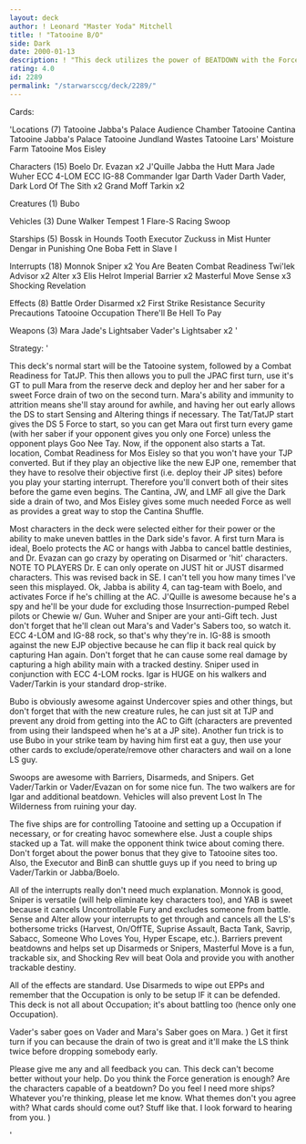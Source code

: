 ```yaml
---
layout: deck
author: ! Leonard "Master Yoda" Mitchell
title: ! "Tatooine B/O"
side: Dark
date: 2000-01-13
description: ! "This deck utilizes the power of BEATDOWN with the Force loss from OCCUPATION.  A first turn Mara Jade sets up Sense/Alter and allows Vader/Tarkin/Dr. Evazan to go on their merry way Disarming and removing LS characters one by one."
rating: 4.0
id: 2289
permalink: "/starwarsccg/deck/2289/"
---
```

Cards: 

'Locations (7)
Tatooine
Jabba's Palace Audience Chamber
Tatooine Cantina
Tatooine Jabba's Palace
Tatooine Jundland Wastes
Tatooine Lars' Moisture Farm
Tatooine Mos Eisley

Characters (15)
Boelo
Dr. Evazan  x2
J'Quille
Jabba the Hutt
Mara Jade
Wuher
ECC 4-LOM
ECC IG-88
Commander Igar
Darth Vader
Darth Vader, Dark Lord Of The Sith  x2
Grand Moff Tarkin  x2

Creatures (1)
Bubo

Vehicles (3)
Dune Walker
Tempest 1
Flare-S Racing Swoop

Starships (5)
Bossk in Hounds Tooth
Executor
Zuckuss in Mist Hunter
Dengar in Punishing One
Boba Fett in Slave I

Interrupts (18)
Monnok
Sniper	x2
You Are Beaten
Combat Readiness
Twi'lek Advisor  x2
Alter  x3
Elis Helrot
Imperial Barrier  x2
Masterful Move
Sense  x3
Shocking Revelation

Effects (8)
Battle Order
Disarmed  x2
First Strike
Resistance
Security Precautions
Tatooine Occupation
There'll Be Hell To Pay

Weapons (3)
Mara Jade's Lightsaber
Vader's Lightsaber  x2
'

Strategy: '

This deck's normal start will be the Tatooine system, followed by a Combat Readiness for TatJP.	This then allows you to pull the JPAC first turn, use it's GT to pull Mara from the reserve deck and deploy her and her saber for a sweet Force drain of two on the second turn.  Mara's ability and immunity to attrition means she'll stay around for awhile, and having her out early allows the DS to start Sensing and Altering things if necessary.  The Tat/TatJP start gives the DS 5 Force to start, so you can get Mara out first turn every game (with her saber if your opponent gives you only one Force) unless the opponent plays Goo Nee Tay.  Now, if the opponent also starts a Tat. location, Combat Readiness for Mos Eisley so that you won't have your TJP converted.  But if they play an objective like the new EJP one, remember that they have to resolve their objective first (i.e. deploy their JP sites) before you play your starting interrupt.	Therefore you'll convert both of their sites before the game even begins.  The Cantina, JW, and LMF all give the Dark side a drain of two, and Mos Eisley gives some much needed Force as well as provides a great way to stop the Cantina Shuffle.

Most characters in the deck were selected either for their power or the ability to make uneven battles in the Dark side's favor.  A first turn Mara is ideal, Boelo protects the AC or hangs with Jabba to cancel battle destinies, and Dr. Evazan can go crazy by operating on Disarmed or 'hit' characters.  NOTE TO PLAYERS  Dr. E can only operate on JUST hit or JUST disarmed characters.  This was revised back in SE.  I can't tell you how many times I've seen this misplayed.	Ok, Jabba is ability 4, can tag-team with Boelo, and activates Force if he's chilling at the AC.  J'Quille is awesome because he's a spy and he'll be your dude for excluding those Insurrection-pumped Rebel pilots or Chewie w/ Gun.  Wuher and Sniper are your anti-Gift tech.  Just don't forget that he'll clean out Mara's and Vader's Sabers too, so watch it.  ECC 4-LOM and IG-88 rock, so that's why they're in.  IG-88 is smooth against the new EJP objective because he can flip it back real quick by capturing Han again.  Don't forget that he can cause some real damage by capturing a high ability main with a tracked destiny.  Sniper used in conjunction with ECC 4-LOM rocks.  Igar is HUGE on his walkers and Vader/Tarkin is your standard drop-strike.

Bubo is obviously awesome against Undercover spies and other things, but don't forget that with the new creature rules, he can just sit at TJP and prevent any droid from getting into the AC to Gift (characters are prevented from using their landspeed when he's at a JP site).	Another fun trick is to use Bubo in your strike team by having him first eat a guy, then use your other cards to exclude/operate/remove other characters and wail on a lone LS guy.

Swoops are awesome with Barriers, Disarmeds, and Snipers.  Get Vader/Tarkin or Vader/Evazan on for some nice fun.  The two walkers are for Igar and additional beatdown.  Vehicles will also prevent Lost In The Wilderness from ruining your day.

The five ships are for controlling Tatooine and setting up a Occupation if necessary, or for creating havoc somewhere else.  Just a couple ships stacked up a Tat. will make the opponent think twice about coming there.  Don't forget about the power bonus that they give to Tatooine sites too.  Also, the Executor and BinB can shuttle guys up if you need to bring up Vader/Tarkin or Jabba/Boelo.

All of the interrupts really don't need much explanation.  Monnok is good, Sniper is versatile (will help eliminate key characters too), and YAB is sweet because it cancels Uncontrollable Fury and excludes someone from battle.  Sense and Alter allow your interrupts to get through and cancels all the LS's bothersome tricks (Harvest, On/OffTE, Suprise Assault, Bacta Tank, Savrip, Sabacc, Someone Who Loves You, Hyper Escape, etc.).  Barriers prevent beatdowns and helps set up Disarmeds or Snipers, Masterful Move is a fun, trackable six, and Shocking Rev will beat Oola and provide you with another trackable destiny.

All of the effects are standard.  Use Disarmeds to wipe out EPPs and remember that the Occupation is only to be setup IF it can be defended.  This deck is not all about Occupation; it's about battling too (hence only one Occupation).

Vader's saber goes on Vader and Mara's Saber goes on Mara.  )  Get it first turn if you can because the drain of two is great and it'll make the LS think twice before dropping somebody early.

Please give me any and all feedback you can.  This deck can't become better without your help.  Do you think the Force generation is enough?  Are the characters capable of a beatdown?  Do you feel I need more ships?  Whatever you're thinking, please let me know.  What themes don't you agree with?  What cards should come out?  Stuff like that.  I look forward to hearing from you.  )

'
